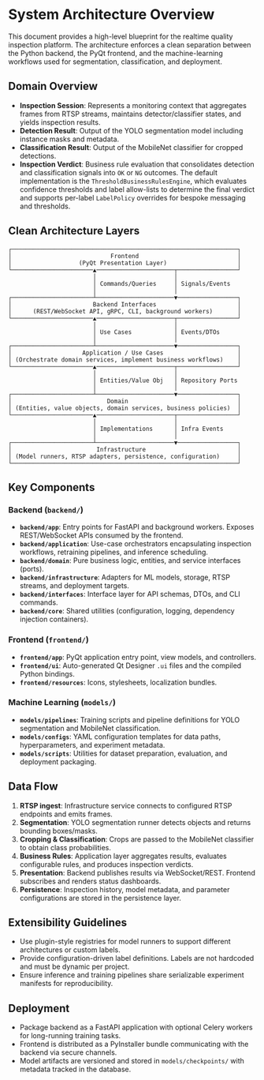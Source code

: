 # System Architecture Overview

This document provides a high-level blueprint for the realtime quality inspection platform. The architecture enforces a clean separation between the Python backend, the PyQt frontend, and the machine-learning workflows used for segmentation, classification, and deployment.

## Domain Overview
- **Inspection Session**: Represents a monitoring context that aggregates frames from RTSP streams, maintains detector/classifier states, and yields inspection results.
- **Detection Result**: Output of the YOLO segmentation model including instance masks and metadata.
- **Classification Result**: Output of the MobileNet classifier for cropped detections.
- **Inspection Verdict**: Business rule evaluation that consolidates detection and classification signals into `OK` or `NG` outcomes. The default implementation is the `ThresholdBusinessRulesEngine`, which evaluates confidence thresholds and label allow-lists to determine the final verdict and supports per-label `LabelPolicy` overrides for bespoke messaging and thresholds.

## Clean Architecture Layers

```
┌────────────────────────────────────────────────────────────────┐
│                            Frontend                            │
│                   (PyQt Presentation Layer)                    │
└───────────────────────▲──────────────────────┬─────────────────┘
                        │                      │
                        │ Commands/Queries     │ Signals/Events
                        │                      │
┌───────────────────────┴──────────────────────▼─────────────────┐
│                       Backend Interfaces                       │
│      (REST/WebSocket API, gRPC, CLI, background workers)       │
└───────────────────────▲──────────────────────┬─────────────────┘
                        │                      │
                        │ Use Cases            │ Events/DTOs
                        │                      │
┌───────────────────────┴──────────────────────▼─────────────────┐
│                    Application / Use Cases                     │
│ (Orchestrate domain services, implement business workflows)    │
└───────────────────────▲──────────────────────┬─────────────────┘
                        │                      │
                        │ Entities/Value Obj   │ Repository Ports
                        │                      │
┌───────────────────────┴──────────────────────▼─────────────────┐
│                           Domain                               │
│ (Entities, value objects, domain services, business policies)  │
└───────────────────────▲──────────────────────┬─────────────────┘
                        │                      │
                        │ Implementations      │ Infra Events
                        │                      │
┌───────────────────────┴──────────────────────▼─────────────────┐
│                        Infrastructure                          │
│ (Model runners, RTSP adapters, persistence, configuration)     │
└────────────────────────────────────────────────────────────────┘
```

## Key Components

### Backend (`backend/`)
- **`backend/app`**: Entry points for FastAPI and background workers. Exposes REST/WebSocket APIs consumed by the frontend.
- **`backend/application`**: Use-case orchestrators encapsulating inspection workflows, retraining pipelines, and inference scheduling.
- **`backend/domain`**: Pure business logic, entities, and service interfaces (ports).
- **`backend/infrastructure`**: Adapters for ML models, storage, RTSP streams, and deployment targets.
- **`backend/interfaces`**: Interface layer for API schemas, DTOs, and CLI commands.
- **`backend/core`**: Shared utilities (configuration, logging, dependency injection containers).

### Frontend (`frontend/`)
- **`frontend/app`**: PyQt application entry point, view models, and controllers.
- **`frontend/ui`**: Auto-generated Qt Designer `.ui` files and the compiled Python bindings.
- **`frontend/resources`**: Icons, stylesheets, localization bundles.

### Machine Learning (`models/`)
- **`models/pipelines`**: Training scripts and pipeline definitions for YOLO segmentation and MobileNet classification.
- **`models/configs`**: YAML configuration templates for data paths, hyperparameters, and experiment metadata.
- **`models/scripts`**: Utilities for dataset preparation, evaluation, and deployment packaging.

## Data Flow
1. **RTSP ingest**: Infrastructure service connects to configured RTSP endpoints and emits frames.
2. **Segmentation**: YOLO segmentation runner detects objects and returns bounding boxes/masks.
3. **Cropping & Classification**: Crops are passed to the MobileNet classifier to obtain class probabilities.
4. **Business Rules**: Application layer aggregates results, evaluates configurable rules, and produces inspection verdicts.
5. **Presentation**: Backend publishes results via WebSocket/REST. Frontend subscribes and renders status dashboards.
6. **Persistence**: Inspection history, model metadata, and parameter configurations are stored in the persistence layer.

## Extensibility Guidelines
- Use plugin-style registries for model runners to support different architectures or custom labels.
- Provide configuration-driven label definitions. Labels are not hardcoded and must be dynamic per project.
- Ensure inference and training pipelines share serializable experiment manifests for reproducibility.

## Deployment
- Package backend as a FastAPI application with optional Celery workers for long-running training tasks.
- Frontend is distributed as a PyInstaller bundle communicating with the backend via secure channels.
- Model artifacts are versioned and stored in `models/checkpoints/` with metadata tracked in the database.
